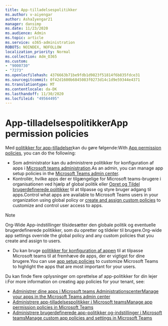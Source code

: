 ```yaml
---
title: App-tilladelsespolitikker
ms.author: v-aiyengar
author: AshaIyengar21
manager: dansimp
ms.date: 11/23/2020
ms.audience: Admin
ms.topic: article
ms.service: o365-administration
ROBOTS: NOINDEX, NOFOLLOW
localization_priority: Normal
ms.collection: Adm_O365
ms.custom:
- "9000730"
- "7273"
ms.openlocfilehash: 4376663b71be9fdb1d9823f51814f6b835fdce31
ms.sourcegitcommit: 0f42d1600b6845083f0273d14c1d9e59344e4371
ms.translationtype: MT
ms.contentlocale: da-DK
ms.lasthandoff: 11/30/2020
ms.locfileid: "49564495"
---
```

# <a name="app-permission-policies"></a><span data-ttu-id="ebad9-102">App-tilladelsespolitikker</span><span class="sxs-lookup"><span data-stu-id="ebad9-102">App permission policies</span></span>

<span data-ttu-id="ebad9-103">Med [politikker for app-tilladelser](https://docs.microsoft.com/microsoftteams/teams-app-permission-policies)kan du gøre følgende:</span><span class="sxs-lookup"><span data-stu-id="ebad9-103">With [App permission policies](https://docs.microsoft.com/microsoftteams/teams-app-permission-policies), you can do the following:</span></span>
- <span data-ttu-id="ebad9-104">Som administrator kan du administrere politikker for konfiguration af apps i [Microsoft teams administration](https://admin.teams.microsoft.com/policies/app-permission).</span><span class="sxs-lookup"><span data-stu-id="ebad9-104">As an admin, you can manage app setup policies in the [Microsoft Teams admin center](https://admin.teams.microsoft.com/policies/app-permission).</span></span>
- <span data-ttu-id="ebad9-105">Kontrollér, hvilke apps der er tilgængelige for Microsoft teams-brugere i organisationen ved hjælp af global politik eller [Opret og Tildel brugerdefinerede politikker](https://docs.microsoft.com/microsoftteams/teams-app-permission-policies#create-a-custom-app-permission-policy) til at tilpasse og styre bruger adgang til apps.</span><span class="sxs-lookup"><span data-stu-id="ebad9-105">Control what apps are available to Microsoft Teams users in your organization using global policy or [create and assign custom policies](https://docs.microsoft.com/microsoftteams/teams-app-permission-policies#create-a-custom-app-permission-policy) to customize and control user access to apps.</span></span> 
> [!NOTE]
> <span data-ttu-id="ebad9-106">Org-Wide App-indstillinger tilsidesætter den globale politik og eventuelle brugerdefinerede politikker, som du opretter og tildeler til brugere.</span><span class="sxs-lookup"><span data-stu-id="ebad9-106">Org-wide app settings override the global policy and any custom policies that you create and assign to users.</span></span>
- <span data-ttu-id="ebad9-107">Du kan bruge [politikker for konfiguration af appen](https://docs.microsoft.com/microsoftteams/teams-app-setup-policies) til at tilpasse Microsoft teams til at fremhæve de apps, der er vigtigst for dine brugere.</span><span class="sxs-lookup"><span data-stu-id="ebad9-107">You can use [app setup policies](https://docs.microsoft.com/microsoftteams/teams-app-setup-policies) to customize Microsoft Teams to highlight the apps that are most important for your users.</span></span> 


<span data-ttu-id="ebad9-108">Du kan finde flere oplysninger om oprettelse af app-politikker for din lejer i:</span><span class="sxs-lookup"><span data-stu-id="ebad9-108">For more information on creating app policies for your tenant, see:</span></span>
- [<span data-ttu-id="ebad9-109">Administrer dine apps i Microsoft teams Administrationscenter</span><span class="sxs-lookup"><span data-stu-id="ebad9-109">Manage your apps in the Microsoft Teams admin center</span></span>](https://docs.microsoft.com/MicrosoftTeams/manage-apps)
- [<span data-ttu-id="ebad9-110">Administrere app-tilladelsespolitikker i Microsoft teams</span><span class="sxs-lookup"><span data-stu-id="ebad9-110">Manage app permission policies in Microsoft Teams</span></span>](https://docs.microsoft.com/microsoftteams/teams-app-permission-policies)
- [<span data-ttu-id="ebad9-111">Administrere brugerdefinerede app-politikker og-indstillinger i Microsoft teams</span><span class="sxs-lookup"><span data-stu-id="ebad9-111">Manage custom app policies and settings in Microsoft Teams</span></span>](https://docs.microsoft.com/MicrosoftTeams/teams-custom-app-policies-and-settings)
